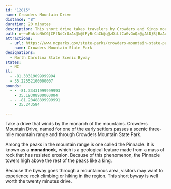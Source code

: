 ```yaml
---
id: "12815"
name: Crowders Mountain Drive
distance: "8"
duration: 20 minutes
description: This short drive takes travelers by Crowders and Kings mountains in Gaston and Cleveland Counties.
path: o~~uEnkloNhCG|CFfNdCrOxAx@k@fFyBrCaCb@q@zDiLtCaGvGoQz@gAlD}B|BaAxA_@jLyAh@MnC}A|Ay@~@YfCg@z@YrDmCrC_BlAe@vE_AtLuHxEqBjLiI|A_B~@gBXcBHiAWiEe@mDDiB^eA`DmFbAuEpAsJf@sBbDmGX_B@aB[qCc@aB_AgBOeAT{NRmAXm@tEmFp@kANm@?qBmA{EYmBSwBA_BHiBNy@nBsFTqAB_GIi@e@Z_QxDwIrCcCJoL?aKGiBQ}As@u@q@iCaFsA_B_QaJkC{@eCWsB?_C^{KlCmAFcASk@a@o@}@_JuNoBoC}AyAuCmBaBe@oAEgJfMcAx@}UnMeCnBoPnO{HbEsDfAwC`@}KUmAKgB_@mJmDiA}@_AoAuNwTyBmCy@k@s@SsEoAsB[mA]kIyE
attractions:
  - url: https://www.ncparks.gov/state-parks/crowders-mountain-state-park
    name: Crowders Mountain State Park
designations:
  - North Carolina State Scenic Byway
states:
  - NC
ll:
  - -81.33319099999994
  - 35.22552100000007
bounds:
  - - -81.33431999999993
    - 35.19308900000004
  - - -81.28488899999991
    - 35.243584

---
```


Take a drive that winds by the monarch of the mountains. Crowders Mountain Drive, named for one of the early settlers passes a scenic three-mile mountain range and through Crowders Mountain State Park.

Among the peaks in the mountain range is one called the Pinnacle. It is known as a __monadnock__, which is a geological feature made from a mass of rock that has resisted erosion. Because of this phenomenon, the Pinnacle towers high above the rest of the peaks like a king.

Because the byway goes through a mountainous area, visitors may want to experience rock climbing or hiking in the region. This short byway is well worth the twenty minutes drive.
